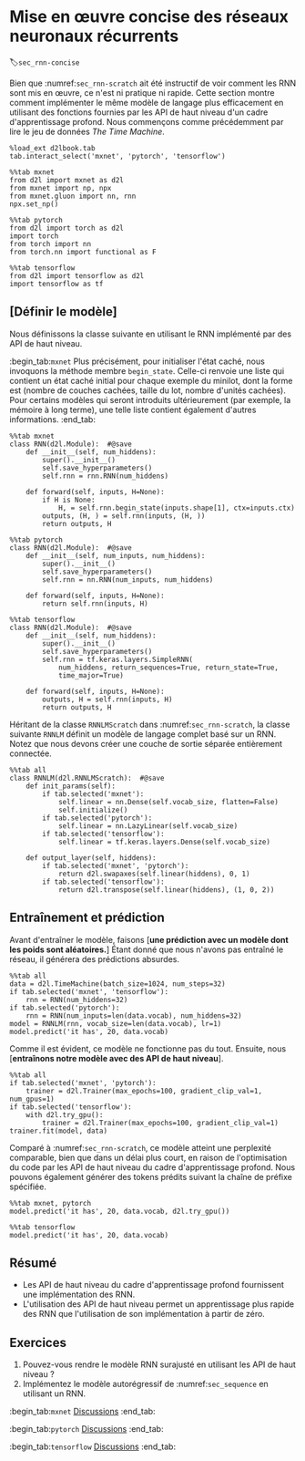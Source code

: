# Mise en œuvre concise des réseaux neuronaux récurrents
:label:`sec_rnn-concise` 

Bien que :numref:`sec_rnn-scratch` ait été instructif de voir comment les RNN sont mis en œuvre,
ce n'est ni pratique ni rapide.
Cette section montre comment implémenter le même modèle de langage plus efficacement
en utilisant des fonctions fournies par les API de haut niveau
d'un cadre d'apprentissage profond.
Nous commençons comme précédemment par lire le jeu de données *The Time Machine*.

```{.python .input}
%load_ext d2lbook.tab
tab.interact_select('mxnet', 'pytorch', 'tensorflow')
```

```{.python .input}
%%tab mxnet
from d2l import mxnet as d2l
from mxnet import np, npx
from mxnet.gluon import nn, rnn
npx.set_np()
```

```{.python .input}
%%tab pytorch
from d2l import torch as d2l
import torch
from torch import nn
from torch.nn import functional as F
```

```{.python .input}
%%tab tensorflow
from d2l import tensorflow as d2l
import tensorflow as tf
```

## [**Définir le modèle**]

Nous définissons la classe suivante
en utilisant le RNN implémenté
par des API de haut niveau.

:begin_tab:`mxnet`
Plus précisément, pour initialiser l'état caché,
nous invoquons la méthode membre `begin_state`.
Celle-ci renvoie une liste
qui contient
un état caché initial
pour chaque exemple du minilot,
dont la forme est
(nombre de couches cachées, taille du lot, nombre d'unités cachées).
Pour certains modèles
qui seront introduits ultérieurement
(par exemple, la mémoire à long terme),
une telle liste contient également
d'autres informations.
:end_tab:

```{.python .input}
%%tab mxnet
class RNN(d2l.Module):  #@save
    def __init__(self, num_hiddens):
        super().__init__()
        self.save_hyperparameters()        
        self.rnn = rnn.RNN(num_hiddens)
        
    def forward(self, inputs, H=None):
        if H is None:
            H, = self.rnn.begin_state(inputs.shape[1], ctx=inputs.ctx)
        outputs, (H, ) = self.rnn(inputs, (H, ))
        return outputs, H
```

```{.python .input}
%%tab pytorch
class RNN(d2l.Module):  #@save
    def __init__(self, num_inputs, num_hiddens):
        super().__init__()
        self.save_hyperparameters()
        self.rnn = nn.RNN(num_inputs, num_hiddens)
        
    def forward(self, inputs, H=None):
        return self.rnn(inputs, H)
```

```{.python .input}
%%tab tensorflow
class RNN(d2l.Module):  #@save
    def __init__(self, num_hiddens):
        super().__init__()
        self.save_hyperparameters()            
        self.rnn = tf.keras.layers.SimpleRNN(
            num_hiddens, return_sequences=True, return_state=True,
            time_major=True)
        
    def forward(self, inputs, H=None):
        outputs, H = self.rnn(inputs, H)
        return outputs, H
```

Héritant de la classe `RNNLMScratch` dans :numref:`sec_rnn-scratch`, 
la classe suivante `RNNLM` définit un modèle de langage complet basé sur un RNN.
Notez que nous devons créer une couche de sortie séparée entièrement connectée.

```{.python .input}
%%tab all
class RNNLM(d2l.RNNLMScratch):  #@save
    def init_params(self):
        if tab.selected('mxnet'):
            self.linear = nn.Dense(self.vocab_size, flatten=False)
            self.initialize()
        if tab.selected('pytorch'):
            self.linear = nn.LazyLinear(self.vocab_size)
        if tab.selected('tensorflow'):
            self.linear = tf.keras.layers.Dense(self.vocab_size)
        
    def output_layer(self, hiddens):
        if tab.selected('mxnet', 'pytorch'):
            return d2l.swapaxes(self.linear(hiddens), 0, 1)        
        if tab.selected('tensorflow'):
            return d2l.transpose(self.linear(hiddens), (1, 0, 2))
```

## Entraînement et prédiction

Avant d'entraîner le modèle, faisons [**une prédiction avec un modèle dont les poids sont aléatoires.**]
Étant donné que nous n'avons pas entraîné le réseau, il générera des prédictions absurdes.

```{.python .input}
%%tab all
data = d2l.TimeMachine(batch_size=1024, num_steps=32)
if tab.selected('mxnet', 'tensorflow'):
    rnn = RNN(num_hiddens=32)
if tab.selected('pytorch'):
    rnn = RNN(num_inputs=len(data.vocab), num_hiddens=32)
model = RNNLM(rnn, vocab_size=len(data.vocab), lr=1)
model.predict('it has', 20, data.vocab)
```

Comme il est évident, ce modèle ne fonctionne pas du tout. Ensuite, nous [**entraînons notre modèle avec des API de haut niveau**].

```{.python .input}
%%tab all
if tab.selected('mxnet', 'pytorch'):
    trainer = d2l.Trainer(max_epochs=100, gradient_clip_val=1, num_gpus=1)
if tab.selected('tensorflow'):
    with d2l.try_gpu():
        trainer = d2l.Trainer(max_epochs=100, gradient_clip_val=1)
trainer.fit(model, data)
```

Comparé à :numref:`sec_rnn-scratch`,
ce modèle atteint une perplexité comparable,
bien que dans un délai plus court, en raison de l'optimisation du code par
les API de haut niveau du cadre d'apprentissage profond.
Nous pouvons également générer des tokens prédits suivant la chaîne de préfixe spécifiée.

```{.python .input}
%%tab mxnet, pytorch
model.predict('it has', 20, data.vocab, d2l.try_gpu())
```

```{.python .input}
%%tab tensorflow
model.predict('it has', 20, data.vocab)
```

## Résumé

* Les API de haut niveau du cadre d'apprentissage profond fournissent une implémentation des RNN.
* L'utilisation des API de haut niveau permet un apprentissage plus rapide des RNN que l'utilisation de son implémentation à partir de zéro.

## Exercices

1. Pouvez-vous rendre le modèle RNN surajusté en utilisant les API de haut niveau ?
1. Implémentez le modèle autorégressif de :numref:`sec_sequence` en utilisant un RNN.

:begin_tab:`mxnet`
[Discussions](https://discuss.d2l.ai/t/335)
:end_tab:

:begin_tab:`pytorch`
[Discussions](https://discuss.d2l.ai/t/1053)
:end_tab:

:begin_tab:`tensorflow`
[Discussions](https://discuss.d2l.ai/t/2211)
:end_tab:
